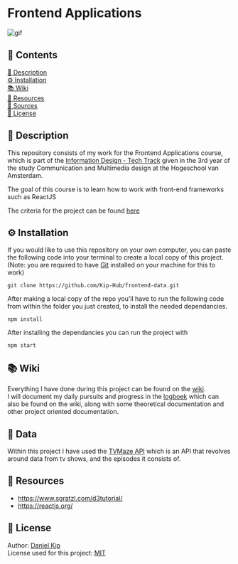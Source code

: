 # Frontend Applications

![gif](https://i.imgur.com/YHXXoE2.gif)

## 📁 Contents
[🚀 Description](https://github.com/Kip-Hub/frontend-applications#-description)  
[⚙️ Installation](https://github.com/Kip-Hub/frontend-applications#-installation)  
[📚 Wiki](https://github.com/Kip-Hub/frontend-applications#-wiki)  
[🧩 Resources](https://github.com/Kip-Hub/frontend-applications#-resources)  
[🙋 Sources](https://github.com/Kip-Hub/frontend-applications#-sources)  
[📎 License](https://github.com/Kip-Hub/frontend-applications#-license)  

## 🚀 Description

This repository consists of my work for the Frontend Applications course, which is part of the [Information Design - Tech Track](https://github.com/cmda-tt) given in the 3rd year of the study Communication and Multimedia design at the Hogeschool van Amsterdam.

The goal of this course is to learn how to work with front-end frameworks such as ReactJS 


The criteria for the project can be found [here](https://github.com/Kip-Hub/frontend-applications/wiki/rubric)


## ⚙️ Installation

If you would like to use this repository on your own computer, you can paste the following code into your terminal to create a local copy of this project.  
(Note: you are required to have [Git](https://git-scm.com/downloads) installed on your machine for this to work)

```
git clone https://github.com/Kip-Hub/frontend-data.git
```

After making a local copy of the repo you'll have to run the following code from within the folder you just created, to install the needed dependancies.

```
npm install
```

After installing the dependancies you can run the project with

```
npm start
```


## 📚 Wiki

Everything I have done during this project can be found on the [wiki](https://github.com/Kip-Hub/frontend-applications/wiki).  
I will document my daily pursuits and progress in the [logboek](https://github.com/Kip-Hub/frontend-applications/wiki/logboek) which can also be found on the wiki, along with some theoretical documentation and other project oriented documentation.

## 🧩 Data

Within this project I have used the [TVMaze API](https://www.tvmaze.com/api) which is an API that revolves around data from tv shows, and the episodes it consists of.

## 🙋 Resources

* https://www.sgratzl.com/d3tutorial/  
* https://reactjs.org/


## 📎 License

Author: [Daniel Kip](https://github.com/Kip-Hub)  
License used for this project: [MIT](https://github.com/Kip-Hub/frontend-applications/blob/main/LICENSE)